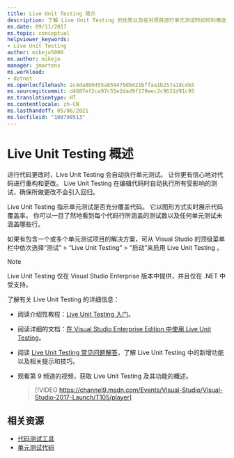 ```yaml
---
title: Live Unit Testing 简介
description: 了解 Live Unit Testing 的优势以及在对项目进行单元测试时如何利用这个优势。
ms.date: 09/11/2017
ms.topic: conceptual
helpviewer_keywords:
- Live Unit Testing
author: mikejo5000
ms.author: mikejo
manager: jmartens
ms.workload:
- dotnet
ms.openlocfilehash: 2c4da809455a859479d0421bffaa1b257a18c4b5
ms.sourcegitcommit: d4887ef2ca97c55e2dad9f179eec2c9631d91c95
ms.translationtype: HT
ms.contentlocale: zh-CN
ms.lasthandoff: 05/06/2021
ms.locfileid: "108798513"
---
```

# <a name="live-unit-testing-overview"></a>Live Unit Testing 概述

进行代码更改时，Live Unit Testing 会自动执行单元测试。 让你更有信心地对代码进行重构和更改。 Live Unit Testing 在编辑代码时自动执行所有受影响的测试，确保所做更改不会引入回归。

Live Unit Testing 指示单元测试是否充分覆盖代码。 它以图形方式实时展示代码覆盖率。 你可以一目了然地看到每个代码行所涵盖的测试数以及任何单元测试未涵盖哪些行。

如果有包含一个或多个单元测试项目的解决方案，可从 Visual Studio 的顶级菜单栏中依次选择“测试” > “Live Unit Testing” > “启动”来启用 Live Unit Testing    。

> [!NOTE]
> Live Unit Testing 仅在 Visual Studio Enterprise 版本中提供，并且仅在 .NET 中受支持。

了解有关 Live Unit Testing 的详细信息：

- 阅读介绍性教程：[Live Unit Testing 入门](live-unit-testing-start.md)。

- 阅读详细的文档：[在 Visual Studio Enterprise Edition 中使用 Live Unit Testing](live-unit-testing.md)。

- 阅读 [Live Unit Testing 常见问题解答](live-unit-testing-faq.yml)，了解 Live Unit Testing 中的新增功能以及相关提示和技巧。

- 观看第 9 频道的视频，获取 Live Unit Testing 及其功能的概述。</p>

   > [!VIDEO https://channel9.msdn.com/Events/Visual-Studio/Visual-Studio-2017-Launch/T105/player]

## <a name="related-resources"></a>相关资源

- [代码测试工具](https://visualstudio.microsoft.com/vs/testing-tools/)
- [单元测试代码](unit-test-your-code.md)
